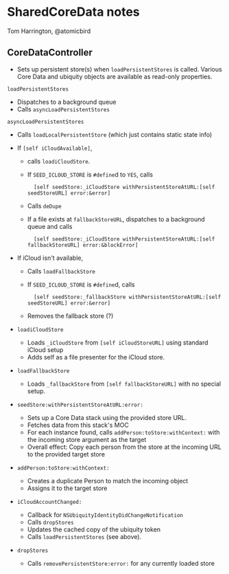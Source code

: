 # SharedCoreData notes

Tom Harrington, @atomicbird

## CoreDataController

* Sets up persistent store(s) when `loadPersistentStores` is called. Various Core Data and ubiquity objects are available as read-only properties.

`loadPersistentStores`

* Dispatches to a background queue
* Calls `asyncLoadPersistentStores`

`asyncLoadPersistentStores`

* Calls `loadLocalPersistentStore` (which just contains static state info)
* If `[self iCloudAvailable]`,
    * calls `loadiCloudStore`.
    * If `SEED_ICLOUD_STORE` is `#define`d to `YES`, calls

            [self seedStore:_iCloudStore withPersistentStoreAtURL:[self seedStoreURL] error:&error]
    * Calls `deDupe`
    * If a file exists at `fallbackStoreURL`, dispatches to a background queue and calls

            [self seedStore:_iCloudStore withPersistentStoreAtURL:[self fallbackStoreURL] error:&blockError]

* If iCloud isn't available,
    * Calls `loadFallbackStore`
    * If `SEED_ICLOUD_STORE` is `#define`d, calls
    
            [self seedStore:_fallbackStore withPersistentStoreAtURL:[self seedStoreURL] error:&error]
    * Removes the fallback store (?)

* `loadiCloudStore`
    * Loads `_iCloudStore` from `[self iCloudStoreURL]` using standard iCloud setup
    * Adds self as a file presenter for the iCloud store.

* `loadFallbackStore`
    * Loads `_fallbackStore` from `[self fallbackStoreURL]` with no special setup.

* `seedStore:withPersistentStoreAtURL:error:`
    * Sets up a Core Data stack using the provided store URL.
    * Fetches data from this stack's MOC
    * For each instance found, calls `addPerson:toStore:withContext:` with the incoming store argument as the target
    * Overall effect: Copy each person from the store at the incoming URL to the provided target store

* `addPerson:toStore:withContext:`
    * Creates a duplicate Person to match the incoming object
    * Assigns it to the target store
    
* `iCloudAccountChanged:`
    * Callback for `NSUbiquityIdentityDidChangeNotification`
    * Calls `dropStores`
    * Updates the cached copy of the ubiquity token
    * Calls `loadPersistentStores` (see above).

* `dropStores`
    * Calls `removePersistentStore:error:` for any currently loaded store
